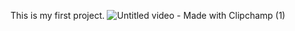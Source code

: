 This is my first project.
![Untitled video - Made with Clipchamp (1)](https://github.com/prempg/project_01/assets/124452236/a08a9a88-1403-4013-90ae-fa3432a89d89)

